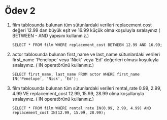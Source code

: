 # Ödev 2
1. film tablosunda bulunan tüm sütunlardaki verileri replacement cost değeri 12.99 dan büyük eşit ve 16.99 küçük olma koşuluyla sıralayınız ( BETWEEN - AND yapısını kullanınız.)
   ```
   SELECT * FROM film WHERE replacement_cost BETWEEN 12.99 AND 16.99;
   ```
2. actor tablosunda bulunan first_name ve last_name sütunlardaki verileri first_name 'Penelope' veya 'Nick' veya 'Ed' değerleri olması koşuluyla sıralayınız. ( IN operatörünü kullanınız.)
   ```
   SELECT first_name, last_name FROM actor WHERE first_name IN('Penelope', 'Nick', 'Ed');
   ```
3. film tablosunda bulunan tüm sütunlardaki verileri rental_rate 0.99, 2.99, 4.99 VE replacement_cost 12.99, 15.99, 28.99 olma koşullarıyla sıralayınız. ( IN operatörünü kullanınız.)
   ```
   SELECT * FROM film WHERE rental_rate IN(0.99, 2.99, 4.99) AND replacement_cost IN(12.99, 15.99, 28.99);
   ```

